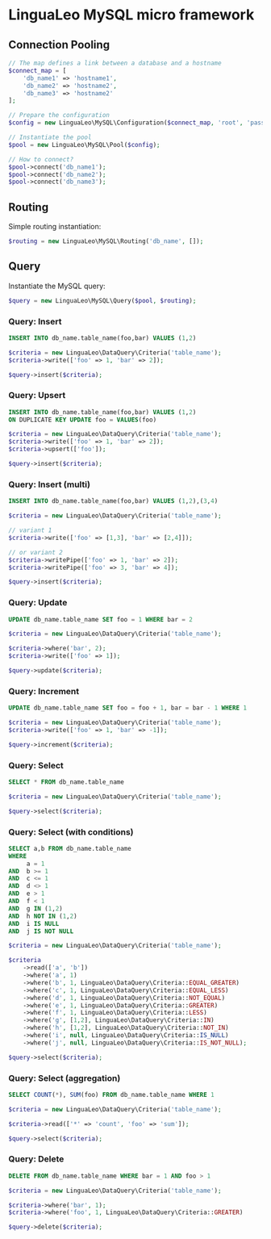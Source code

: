 # LinguaLeo MySQL micro framework

## Connection Pooling

```php
// The map defines a link between a database and a hostname
$connect_map = [
    'db_name1' => 'hostname1',
    'db_name2' => 'hostname2',
    'db_name3' => 'hostname2'
];

// Prepare the configuration
$config = new LinguaLeo\MySQL\Configuration($connect_map, 'root', 'passwd');

// Instantiate the pool
$pool = new LinguaLeo\MySQL\Pool($config);

// How to connect?
$pool->connect('db_name1');
$pool->connect('db_name2');
$pool->connect('db_name3');
```

## Routing

Simple routing instantiation:

```php
$routing = new LinguaLeo\MySQL\Routing('db_name', []);
```

## Query

Instantiate the MySQL query:

```php
$query = new LinguaLeo\MySQL\Query($pool, $routing);
```

### Query: Insert

```sql
INSERT INTO db_name.table_name(foo,bar) VALUES (1,2)
```

```php
$criteria = new LinguaLeo\DataQuery\Criteria('table_name');
$criteria->write(['foo' => 1, 'bar' => 2]);

$query->insert($criteria);
```

### Query: Upsert

```sql
INSERT INTO db_name.table_name(foo,bar) VALUES (1,2)
ON DUPLICATE KEY UPDATE foo = VALUES(foo)
```

```php
$criteria = new LinguaLeo\DataQuery\Criteria('table_name');
$criteria->write(['foo' => 1, 'bar' => 2]);
$criteria->upsert(['foo']);

$query->insert($criteria);
```

### Query: Insert (multi)

```sql
INSERT INTO db_name.table_name(foo,bar) VALUES (1,2),(3,4)
```

```php
$criteria = new LinguaLeo\DataQuery\Criteria('table_name');

// variant 1
$criteria->write(['foo' => [1,3], 'bar' => [2,4]]);

// or variant 2
$criteria->writePipe(['foo' => 1, 'bar' => 2]);
$criteria->writePipe(['foo' => 3, 'bar' => 4]);

$query->insert($criteria);
```

### Query: Update

```sql
UPDATE db_name.table_name SET foo = 1 WHERE bar = 2
```

```php
$criteria = new LinguaLeo\DataQuery\Criteria('table_name');

$criteria->where('bar', 2);
$criteria->write(['foo' => 1]);

$query->update($criteria);
```

### Query: Increment

```sql
UPDATE db_name.table_name SET foo = foo + 1, bar = bar - 1 WHERE 1
```

```php
$criteria = new LinguaLeo\DataQuery\Criteria('table_name');
$criteria->write(['foo' => 1, 'bar' => -1]);

$query->increment($criteria);
```

### Query: Select

```sql
SELECT * FROM db_name.table_name
```

```php
$criteria = new LinguaLeo\DataQuery\Criteria('table_name');

$query->select($criteria);
```

### Query: Select (with conditions)

```sql
SELECT a,b FROM db_name.table_name
WHERE
     a = 1
AND  b >= 1
AND  c <= 1
AND  d <> 1
AND  e > 1
AND  f < 1
AND  g IN (1,2)
AND  h NOT IN (1,2)
AND  i IS NULL
AND  j IS NOT NULL
```

```php
$criteria = new LinguaLeo\DataQuery\Criteria('table_name');

$criteria
    ->read(['a', 'b'])
    ->where('a', 1)
    ->where('b', 1, LinguaLeo\DataQuery\Criteria::EQUAL_GREATER)
    ->where('c', 1, LinguaLeo\DataQuery\Criteria::EQUAL_LESS)
    ->where('d', 1, LinguaLeo\DataQuery\Criteria::NOT_EQUAL)
    ->where('e', 1, LinguaLeo\DataQuery\Criteria::GREATER)
    ->where('f', 1, LinguaLeo\DataQuery\Criteria::LESS)
    ->where('g', [1,2], LinguaLeo\DataQuery\Criteria::IN)
    ->where('h', [1,2], LinguaLeo\DataQuery\Criteria::NOT_IN)
    ->where('i', null, LinguaLeo\DataQuery\Criteria::IS_NULL)
    ->where('j', null, LinguaLeo\DataQuery\Criteria::IS_NOT_NULL);

$query->select($criteria);
```

### Query: Select (aggregation)

```sql
SELECT COUNT(*), SUM(foo) FROM db_name.table_name WHERE 1
```

```php
$criteria = new LinguaLeo\DataQuery\Criteria('table_name');

$criteria->read(['*' => 'count', 'foo' => 'sum']);

$query->select($criteria);
```

### Query: Delete

```sql
DELETE FROM db_name.table_name WHERE bar = 1 AND foo > 1
```

```php
$criteria = new LinguaLeo\DataQuery\Criteria('table_name');

$criteria->where('bar', 1);
$criteria->where('foo', 1, LinguaLeo\DataQuery\Criteria::GREATER)

$query->delete($criteria);
```